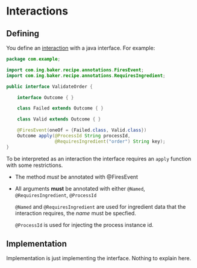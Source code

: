 # Interactions

## Defining

You define an [interaction](../concepts#interaction) with a java interface. For example:

``` java
package com.example;

import com.ing.baker.recipe.annotations.FiresEvent;
import com.ing.baker.recipe.annotations.RequiresIngredient;

public interface ValidateOrder {

    interface Outcome { }

    class Failed extends Outcome { }

    class Valid extends Outcome { }

    @FiresEvent(oneOf = {Failed.class, Valid.class})
    Outcome apply(@ProcessId String processId,
                  @RequiresIngredient("order") String key);
}
```

To be interpreted as an interaction the interface requires an `apply` function with some restrictions.

* The method *must* be annotated with @FiresEvent

* All arguments **must** be annotated with either `@Named`, `@RequiresIngredient`, `@ProcessId`

    `@Named` and `@RequiresIngredient` are used for ingredient data that the interaction requires, the *name* must be specfied.

    `@ProcessId` is used for injecting the process instance id.

## Implementation

Implementation is just implementing the interface. Nothing to explain here.
